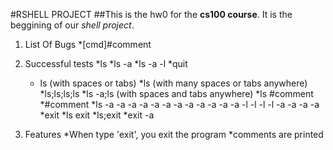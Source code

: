 #RSHELL PROJECT
##This is the hw0 for the **cs100 course**.
It is the beggining of our *shell project*.

1. List Of Bugs
    *[cmd]#comment
2. Successful tests
    *ls
    *ls -a
    *ls -a -l
    *quit
    *   ls (with spaces or tabs)
    *ls      (with many spaces or tabs anywhere)
    *ls;ls;ls;ls
    *ls -a;ls (with spaces and tabs anywhere)
    *ls #comment
    *#comment
    *ls -a -a -a -a -a -a -a -a -a -a -a -a -l -l -l -l -a -a -a -a
    *exit
    *ls exit
    *ls;exit
    *exit -a

3. Features
    *When type 'exit', you exit the program
    *comments are printed 
